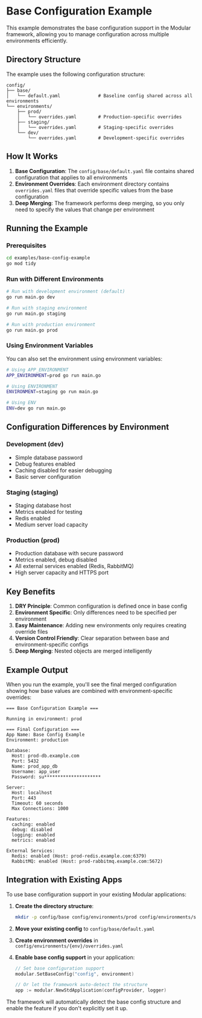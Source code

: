# Base Configuration Example

This example demonstrates the base configuration support in the Modular framework, allowing you to manage configuration across multiple environments efficiently.

## Directory Structure

The example uses the following configuration structure:

```
config/
├── base/
│   └── default.yaml              # Baseline config shared across all environments
└── environments/
    ├── prod/
    │   └── overrides.yaml        # Production-specific overrides
    ├── staging/
    │   └── overrides.yaml        # Staging-specific overrides
    └── dev/
        └── overrides.yaml        # Development-specific overrides
```

## How It Works

1. **Base Configuration**: The `config/base/default.yaml` file contains shared configuration that applies to all environments
2. **Environment Overrides**: Each environment directory contains `overrides.yaml` files that override specific values from the base configuration
3. **Deep Merging**: The framework performs deep merging, so you only need to specify the values that change per environment

## Running the Example

### Prerequisites

```bash
cd examples/base-config-example
go mod tidy
```

### Run with Different Environments

```bash
# Run with development environment (default)
go run main.go dev

# Run with staging environment  
go run main.go staging

# Run with production environment
go run main.go prod
```

### Using Environment Variables

You can also set the environment using environment variables:

```bash
# Using APP_ENVIRONMENT
APP_ENVIRONMENT=prod go run main.go

# Using ENVIRONMENT  
ENVIRONMENT=staging go run main.go

# Using ENV
ENV=dev go run main.go
```

## Configuration Differences by Environment

### Development (dev)
- Simple database password
- Debug features enabled
- Caching disabled for easier debugging
- Basic server configuration

### Staging (staging)  
- Staging database host
- Metrics enabled for testing
- Redis enabled 
- Medium server load capacity

### Production (prod)
- Production database with secure password
- Metrics enabled, debug disabled
- All external services enabled (Redis, RabbitMQ)
- High server capacity and HTTPS port

## Key Benefits

1. **DRY Principle**: Common configuration is defined once in base config
2. **Environment Specific**: Only differences need to be specified per environment
3. **Easy Maintenance**: Adding new environments only requires creating override files
4. **Version Control Friendly**: Clear separation between base and environment-specific configs
5. **Deep Merging**: Nested objects are merged intelligently

## Example Output

When you run the example, you'll see the final merged configuration showing how base values are combined with environment-specific overrides:

```
=== Base Configuration Example ===

Running in environment: prod

=== Final Configuration ===
App Name: Base Config Example
Environment: production

Database:
  Host: prod-db.example.com
  Port: 5432
  Name: prod_app_db
  Username: app_user
  Password: su*********************

Server:
  Host: localhost
  Port: 443
  Timeout: 60 seconds
  Max Connections: 1000

Features:
  caching: enabled
  debug: disabled
  logging: enabled  
  metrics: enabled

External Services:
  Redis: enabled (Host: prod-redis.example.com:6379)
  RabbitMQ: enabled (Host: prod-rabbitmq.example.com:5672)
```

## Integration with Existing Apps

To use base configuration support in your existing Modular applications:

1. **Create the directory structure**:
   ```bash
   mkdir -p config/base config/environments/prod config/environments/staging
   ```

2. **Move your existing config** to `config/base/default.yaml`

3. **Create environment overrides** in `config/environments/{env}/overrides.yaml`

4. **Enable base config support** in your application:
   ```go
   // Set base configuration support
   modular.SetBaseConfig("config", environment)
   
   // Or let the framework auto-detect the structure
   app := modular.NewStdApplication(configProvider, logger)
   ```

The framework will automatically detect the base config structure and enable the feature if you don't explicitly set it up.